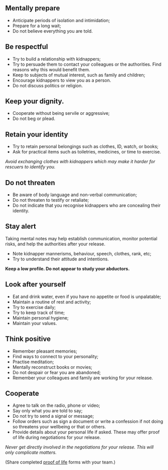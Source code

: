 [Title]: # (Confinement)
[Order]: # (3)

## Mentally prepare

*   Anticipate periods of isolation and intimidation;
*	Prepare for a long wait;
*	Do not believe everything you are told. 

## Be respectful 

*   Try to build a relationship with kidnappers;
*	Try to persuade them to contact your colleagues or the authorities. Find reasons why this would benefit them.
*	Keep to subjects of mutual interest, such as family and children; 
*	Encourage kidnappers to view you as a person.
*	Do not discuss politics or religion.

## Keep your dignity. 

*	Cooperate without being servile or aggressive; 
*	Do not beg or plead. 

## Retain your identity

*   Try to retain personal belongings such as clothes, ID, watch, or books; 
*	Ask for practical items such as toiletries, medicines, or time to exercise.

_Avoid exchanging clothes with kidnappers which may make it harder for rescuers to identify you._

## Do not threaten

*   Be aware of body language and non-verbal communication; 
*	Do not threaten to testify or retaliate; 
*	Do not indicate that you recognise kidnappers who are concealing their identity.

## Stay alert

Taking mental notes may help establish communication, monitor potential risks, and help the authorities after your release.

*   Note kidnapper mannerisms, behaviour, speech, clothes, rank, etc;
*	Try to understand their attitude and intentions.

**Keep a low profile. Do not appear to study your abductors.** 

## Look after yourself

*   Eat and drink water, even if you have no appetite or food is unpalatable; 
*	Maintain a routine of rest and activity; 
*	Try to exercise daily;
*	Try to keep track of time; 
*	Maintain personal hygiene;
*	Maintain your values.

## Think positive

*   Remember pleasant memories;
*	Find ways to connect to your personality; 
*	Practise meditation;
*	Mentally reconstruct books or movies; 
*	Do not despair or fear you are abandoned;
*	Remember your colleagues and family are working for your release.

## Cooperate

*   Agree to talk on the radio, phone or video;
*	Say only what you are told to say;
*	Do not try to send a signal or message; 
*	Follow orders such as sign a document or write a confession if not doing so threatens your wellbeing or that or others.
*	Provide details about your personal life if asked. These may offer proof of life during negotiations for your release. 

_Never get directly involved in the negotiations for your release. This will only complicate matters._

(Share completed [proof of life](umbrella://forms/digital-security-incident) forms with your team.)
